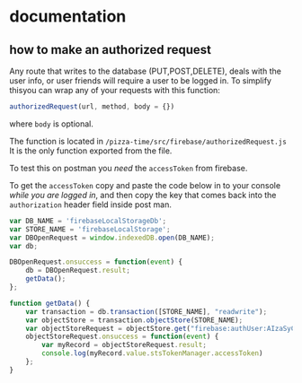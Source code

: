 # documentation

## how to make an authorized request

Any route that writes to the database (PUT,POST,DELETE),
deals with the user info, or user friends will require
a user to be logged in. To simplify thisyou can wrap any
of your requests with this function:

```javaScript
authorizedRequest(url, method, body = {})
```

where `body` is optional.

The function is located in `/pizza-time/src/firebase/authorizedRequest.js`
It is the only function exported from the file.

To test this on postman you _need_ the `accessToken` from firebase.

To get the `accessToken` copy and paste the code below in to your
console _while you are logged in_, and then copy the key that comes back
into the `authorization` header field inside post man.

```javaScript
var DB_NAME = 'firebaseLocalStorageDb';
var STORE_NAME = 'firebaseLocalStorage';
var DBOpenRequest = window.indexedDB.open(DB_NAME);
var db;

DBOpenRequest.onsuccess = function(event) {
    db = DBOpenRequest.result;
    getData();
};

function getData() {
    var transaction = db.transaction([STORE_NAME], "readwrite");
    var objectStore = transaction.objectStore(STORE_NAME);
    var objectStoreRequest = objectStore.get("firebase:authUser:AIzaSyCitaEbYQsGXYRnuUk0PthEzuwuTmV37PQ:[DEFAULT]");
    objectStoreRequest.onsuccess = function(event) {
        var myRecord = objectStoreRequest.result;
        console.log(myRecord.value.stsTokenManager.accessToken)
    };
}
```
